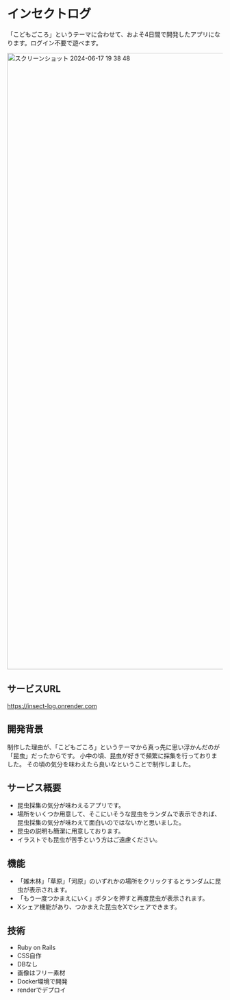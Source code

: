 # インセクトログ
「こどもごころ」というテーマに合わせて、およそ4日間で開発したアプリになります。ログイン不要で遊べます。

<img width="1440" alt="スクリーンショット 2024-06-17 19 38 48" src="https://github.com/user-attachments/assets/4c714194-f720-4f5f-8a7b-31b584c566d9">

## サービスURL
https://insect-log.onrender.com

## 開発背景
制作した理由が、「こどもごころ」というテーマから真っ先に思い浮かんだのが「昆虫」だったからです。
小中の頃、昆虫が好きで頻繁に採集を行っておりました。
その頃の気分を味わえたら良いなということで制作しました。

## サービス概要
- 昆虫採集の気分が味わえるアプリです。
- 場所をいくつか用意して、そこにいそうな昆虫をランダムで表示できれば、昆虫採集の気分が味わえて面白いのではないかと思いました。
- 昆虫の説明も簡潔に用意しております。
- イラストでも昆虫が苦手という方はご遠慮ください。

## 機能
- 「雑木林」「草原」「河原」のいずれかの場所をクリックするとランダムに昆虫が表示されます。
- 「もう一度つかまえにいく」ボタンを押すと再度昆虫が表示されます。
- Xシェア機能があり、つかまえた昆虫をXでシェアできます。

## 技術
- Ruby on Rails
- CSS自作
- DBなし
- 画像はフリー素材
- Docker環境で開発
- renderでデプロイ
